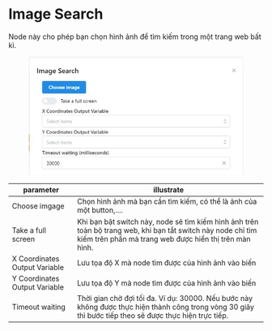 # Image Search

Node này cho phép bạn chọn hình ảnh để tìm kiếm trong một trang web bất kì.

<figure><img src="../../.gitbook/assets/Image Search.jpg" alt=""><figcaption></figcaption></figure>

| parameter                     | illustrate                                                                                                                                                             |
| ----------------------------- | ---------------------------------------------------------------------------------------------------------------------------------------------------------------------- |
| Choose imgage                 | Chọn hình ảnh mà bạn cần tìm kiếm, có thể là ảnh của một button,....                                                                                                   |
| Take a full screen            | Khi bạn bật switch này, node sẽ tìm kiếm hình ảnh trên toàn bộ trang web, khi bạn tắt switch này node chỉ tìm kiếm trên phần mà trang web được hiển thị trên màn hình. |
| X Coordinates Output Variable | Lưu tọa độ X mà node tìm được của hình ảnh vào biến                                                                                                                    |
| Y Coordinates Output Variable | Lưu tọa độ Y mà node tìm được của hình ảnh  vào biến                                                                                                                   |
| Timeout waiting               | Thời gian chờ đợi tối đa. Ví dụ: 30000. Nếu bước này không được thực hiện thành công trong vòng 30 giây thì bước tiếp theo sẽ được thực hiện trực tiếp.                |

